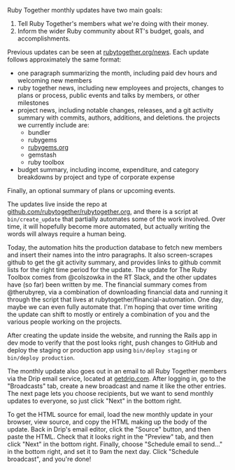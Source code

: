 Ruby Together monthly updates have two main goals:

1.  Tell Ruby Together's members what we're doing with their money.
2.  Inform the wider Ruby community about RT's budget, goals, and accomplishments.

Previous updates can be seen at [rubytogether.org/news](https://rubytogether.org/news). Each update follows approximately the same format:

*   one paragraph summarizing the month, including paid dev hours and welcoming new members
*   ruby together news, including new employees and projects, changes to plans or process, public events and talks by members, or other milestones
*   project news, including notable changes, releases, and a git activity summary with commits, authors, additions, and deletions. the projects we currently include are:
    *   bundler
    *   rubygems
    *   [rubygems.org](http://rubygems.org)
    *   gemstash
    *   ruby toolbox
*   budget summary, including income, expenditure, and category breakdowns by project and type of corporate expense

Finally, an optional summary of plans or upcoming events.

The updates live inside the repo at [github.com/rubytogether/rubytogether.org](http://github.com/rubytogether/rubytogether.org), and there is a script at `bin/create_update` that partially automates some of the work involved. Over time, it will hopefully become more automated, but actually writing the words will always require a human being.

Today, the automation hits the production database to fetch new members and insert their names into the intro paragraphs. It also screen-scrapes github to get the git activity summary, and provides links to github commit lists for the right time period for the update. The update for The Ruby Toolbox comes from @colszowka in the RT Slack, and the other updates have (so far) been written by me. The financial summary comes from @therubyrep, via a combination of downloading financial data and running it through the script that lives at rubytogether/financial-automation. One day, maybe we can even fully automate that. I'm hoping that over time writing the update can shift to mostly or entirely a combination of you and the various people working on the projects.

After creating the update inside the website, and running the Rails app in dev mode to verify that the post looks right, push changes to GitHub and deploy the staging or production app using `bin/deploy staging` or `bin/deploy production`.

The monthly update also goes out in an email to all Ruby Together members via the Drip email service, located at [getdrip.com](http://getdrip.com). After logging in, go to the "Broadcasts" tab, create a new broadcast and name it like the other entries. The next page lets you choose recipients, but we want to send monthly updates to everyone, so just click "Next" in the bottom right.

To get the HTML source for email, load the new monthly update in your browser, view source, and copy the HTML making up the body of the update. Back in Drip's email editor, click the "Source" button, and then paste the HTML. Check that it looks right in the "Preview" tab, and then click "Next" in the bottom right. Finally, choose "Schedule email to send..." in the bottom right, and set it to 9am the next day. Click "Schedule broadcast", and you're done!
